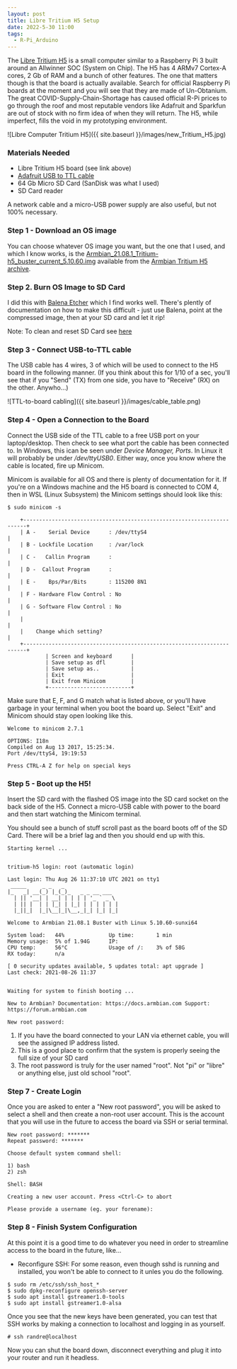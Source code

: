 ```yaml
---
layout: post
title: Libre Tritium H5 Setup
date: 2022-5-30 11:00
tags:
  - R-Pi_Arduino
---
```


The [Libre Tritium H5](https://libre.computer/products/h3/) is a small computer similar to a Raspberry Pi 3 built around an Allwinner SOC (System on Chip).  The H5 has 4 ARMv7 Cortex-A cores, 2 Gb of RAM and a bunch of other features.  The one that matters though is that the board is actually available.  Search for official Raspberry Pi boards at the moment and you will see that they are made of Un-Obtanium.  The great COVID-Supply-Chain-Shortage has caused official R-Pi prices to go through the roof and most reputable vendors like Adafruit and Sparkfun are out of stock with no firm idea of when they will return.  The H5, while imperfect, fills the void in my prototyping environment.

![Libre Computer Tritium H5]({{ site.baseurl }}/images/new_Tritium_H5.jpg)

### Materials Needed

- Libre Tritium H5 board (see link above)
- [Adafruit USB to TTL cable](https://www.adafruit.com/product/954)
- 64 Gb Micro SD Card (SanDisk was what I used)
- SD Card reader

A network cable and a micro-USB power supply are also useful, but not 100% necessary.

### Step 1 - Download an OS image

You can choose whatever OS image you want, but the one that I used, and which I know works, is  the [Armbian_21.08.1_Tritium-h5_buster_current_5.10.60.img](https://armbian.systemonachip.net/archive/tritium-h5/archive/Armbian_21.08.1_Tritium-h5_buster_current_5.10.60.img.xz) available from the [Armbian Tritium H5 archive](https://armbian.systemonachip.net/archive/tritium-h5/archive/).

### Step 2. Burn OS Image to SD Card

I did this with [Balena Etcher](https://www.balena.io/etcher/) which I find works well.  There's plently of documentation on how to make this difficult - just use Balena, point at the compressed image, then at your SD card and let it rip!

Note: To clean and reset SD Card see [here](https://www.balena.io/blog/did-etcher-break-my-usb-sd-card/)

### Step 3 - Connect USB-to-TTL cable

The USB cable has 4 wires, 3 of which will be used to connect to the H5 board in the following manner.  (If you think about this for 1/10 of a sec, you'll see that if you "Send" (TX) from one side, you have to "Receive" (RX) on the other.  Anywho...)

![TTL-to-board cabling]({{ site.baseurl }}/images/cable_table.png)

### Step 4 - Open a Connection to the Board

Connect the USB side of the TTL cable to a free USB port on your laptop/desktop.  Then check to see what port the cable has been connected to.  In Windows, this ican be seen under _Device Manager, Ports_.  In Linux it will probably be under _/dev/ttyUSB0_.  Either way, once you know where the cable is located, fire up Minicom.

Minicom is available for all OS and there is plenty of documentation for it.  If you're on a Windows machine and the H5 board is connected to COM 4, then in WSL (Linux Subsystem) the Minicom settings should look like this:

```
$ sudo minicom -s

    +-----------------------------------------------------------------------+
    | A -    Serial Device      : /dev/ttyS4                                |
    | B - Lockfile Location     : /var/lock                                 |
    | C -   Callin Program      :                                           |
    | D -  Callout Program      :                                           |
    | E -    Bps/Par/Bits       : 115200 8N1                                |
    | F - Hardware Flow Control : No                                        |
    | G - Software Flow Control : No                                        |
    |                                                                       |
    |    Change which setting?                                              |
    +-----------------------------------------------------------------------+
            | Screen and keyboard      |
            | Save setup as dfl        |
            | Save setup as..          |
            | Exit                     |
            | Exit from Minicom        |
            +--------------------------+
  ```

Make sure that E, F, and G match what is listed above, or you'll have garbage in your terminal when you boot the board up.  Select "Exit" and Minicom should stay open looking like this.

```
Welcome to minicom 2.7.1

OPTIONS: I18n
Compiled on Aug 13 2017, 15:25:34.
Port /dev/ttyS4, 19:19:53

Press CTRL-A Z for help on special keys
```

### Step 5 - Boot up the H5!

Insert the SD card with the flashed OS image into the SD card socket on the back side of the H5.  Connect a micro-USB cable with power to the board and then start watching the Minicom terminal.

You should see a bunch of stuff scroll past as the board boots off of the SD Card.  There will be a brief lag and then you should end up with this.

```
Starting kernel ...


tritium-h5 login: root (automatic login)

Last login: Thu Aug 26 11:37:10 UTC 2021 on tty1
 _____     _ _   _
|_   _| __(_) |_(_)_   _ _ __ ___
  | || '__| | __| | | | | '_ ` _ \
  | || |  | | |_| | |_| | | | | | |
  |_||_|  |_|\__|_|\__,_|_| |_| |_|

Welcome to Armbian 21.08.1 Buster with Linux 5.10.60-sunxi64

System load:   44%              Up time:       1 min
Memory usage:  5% of 1.94G      IP:
CPU temp:      56°C             Usage of /:    3% of 58G
RX today:      n/a

[ 0 security updates available, 5 updates total: apt upgrade ]
Last check: 2021-08-26 11:37


Waiting for system to finish booting ...

New to Armbian? Documentation: https://docs.armbian.com Support: https://forum.armbian.com

New root password:
```

1.  If you have the board connected to your LAN via ethernet cable, you will see the assigned IP address listed.
2. This is a good place to confirm that the system is properly seeing the full size of your SD card
3.  The root password is truly for the user named "root".  Not "pi" or "libre" or anything else, just old school "root".

### Step 7 - Create Login

Once you are asked to enter a "New root password", you will be asked to select a shell and then create a non-root user account.  This is the account that you will use in the future to access the board via SSH or serial terminal.

```
New root password: *******
Repeat password: *******

Choose default system command shell:

1) bash
2) zsh

Shell: BASH

Creating a new user account. Press <Ctrl-C> to abort

Please provide a username (eg. your forename):
```

### Step 8 - Finish System Configuration

At this point it is a good time to do whatever you need in order to streamline access to the board in the future, like...

- Reconfigure SSH: For some reason, even though sshd is running and installed, you won't be able to connect to it unles you do the following.

```
$ sudo rm /etc/ssh/ssh_host_*
$ sudo dpkg-reconfigure openssh-server
$ sudo apt install gstreamer1.0-tools
$ sudo apt install gstreamer1.0-alsa
```
Once you see that the new keys have been generated, you can test that SSH works by making a connection to localhost and logging in as yourself.

```
# ssh randre@localhost
```

Now you can shut the board down, disconnect everything and plug it into your router and run it headless.
